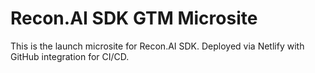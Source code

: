 # Recon.AI SDK GTM Microsite

This is the launch microsite for Recon.AI SDK.
Deployed via Netlify with GitHub integration for CI/CD.
